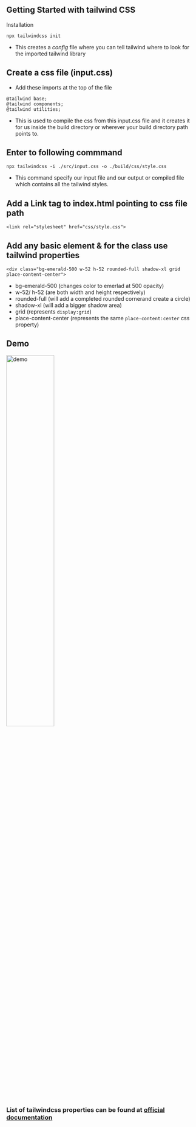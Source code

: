## Getting Started with tailwind CSS

Installation 

```
npx tailwindcss init
```

- This creates a *config* file where you can tell tailwind where to look for the imported tailwind library


## Create a css file (input.css)
- Add these imports at the top of the file

```
@tailwind base;
@tailwind components;
@tailwind utilities;
```

- This is used to compile the css from this input.css file and it creates it for us inside the build directory or wherever your build directory path points to.

## Enter to following commmand 

```
npx tailwindcss -i ./src/input.css -o ./build/css/style.css

```

- This command specify our input file and our output or compiled file which contains all the tailwind styles.

## Add a Link tag to index.html pointing to css file path

```
<link rel="stylesheet" href="css/style.css">
```

## Add any basic element & for the class use tailwind properties

```
<div class="bg-emerald-500 w-52 h-52 rounded-full shadow-xl grid place-content-center">
```

- bg-emerald-500 (changes color to emerlad at 500 opacity)
- w-52/ h-52 (are both width and height respectively)
- rounded-full (will add a completed rounded cornerand create a circle)
- shadow-xl (will add a bigger shadow area)
- grid (represents `display:grid`)
- place-content-center (represents the same `place-content:center` css property)


## Demo
<img src="image/demo-01.png" alt="demo" width="50%">

### List of tailwindcss properties can be found at <a href="https://tailwindcss.com/">official documentation</a>
